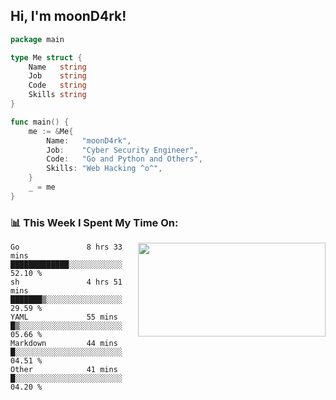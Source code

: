 <h2> Hi, I'm moonD4rk!</h2>

```go
package main

type Me struct {
	Name   string
	Job    string
	Code   string
	Skills string
}

func main() {
	me := &Me{
		Name:   "moonD4rk",
		Job:    "Cyber Security Engineer",
		Code:   "Go and Python and Others",
		Skills: "Web Hacking ^o^",
	}
	_ = me
}
```

<h3>📊 This Week I Spent My Time On:</h3>
<img align='right' src="https://github-readme-stats.vercel.app/api?username=moond4rk&show_icons=true&theme=radical", width="300" height="150">

<!--START_SECTION:waka-->

```text
Go               8 hrs 33 mins   █████████████░░░░░░░░░░░░   52.10 %
sh               4 hrs 51 mins   ███████▒░░░░░░░░░░░░░░░░░   29.59 %
YAML             55 mins         █▒░░░░░░░░░░░░░░░░░░░░░░░   05.66 %
Markdown         44 mins         █░░░░░░░░░░░░░░░░░░░░░░░░   04.51 %
Other            41 mins         █░░░░░░░░░░░░░░░░░░░░░░░░   04.20 %
```

<!--END_SECTION:waka-->

